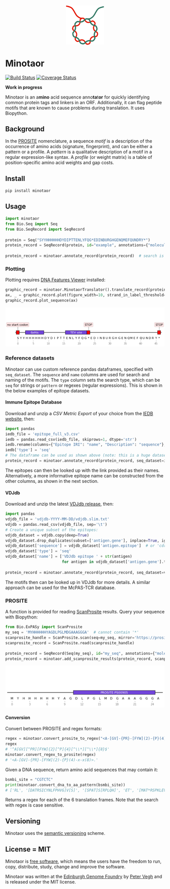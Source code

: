 <p align="center">
<img alt="Minotaor logo" title="Minotaor" src="https://raw.githubusercontent.com/Edinburgh-Genome-Foundry/Minotaor/main/images/minotaor.png" width="120">
</p>


# Minotaor

[![Build Status](https://travis-ci.org/Edinburgh-Genome-Foundry/Minotaor.svg?branch=main)](https://travis-ci.org/Edinburgh-Genome-Foundry/Minotaor)
[![Coverage Status](https://coveralls.io/repos/github/Edinburgh-Genome-Foundry/Minotaor/badge.svg?branch=main)](https://coveralls.io/github/Edinburgh-Genome-Foundry/Minotaor?branch=main)

**Work in progress**

Minotaor is an a**mino** acid sequence anno**ta**t**or** for quickly identifying common protein tags and linkers in an ORF. Additionally, it can flag peptide motifs that are known to cause problems during translation. It uses Biopython.


## Background

In the [PROSITE](https://prosite.expasy.org/) nomenclature, a sequence *motif* is a description
of the occurrence of amino acids (signature, fingerprint), and can be either a pattern or a profile.
A *pattern* is a qualitative description of a motif in a regular expression-like syntax.
A *profile* (or weight matrix) is a table of position-specific amino acid weights and gap costs.


## Install

```
pip install minotaor
```


## Usage

```python
import minotaor
from Bio.Seq import Seq
from Bio.SeqRecord import SeqRecord

protein = Seq("SYYHHHHHHDYDIPTTENLYFQG*EDINBURGHGENQMEFQUNDRY*")
protein_record = SeqRecord(protein, id="example", annotations={"molecule_type": "protein"})

protein_record = minotaor.annotate_record(protein_record)  # search is case sensitive
```

### Plotting

Plotting requires [DNA Features Viewer](https://github.com/Edinburgh-Genome-Foundry/DnaFeaturesViewer) installed:
```python
graphic_record = minotaor.MinotaorTranslator().translate_record(protein_record)
ax, _ = graphic_record.plot(figure_width=10, strand_in_label_threshold=7)
graphic_record.plot_sequence(ax)
```
![Example](images/example.png)


### Reference datasets

Minotaor can use custom reference pandas dataframes, specified with `seq_dataset`. The `sequence` and `name` columns are used for search and naming of the motifs. The `type` column sets the search type, which can be `seq` for strings or `pattern` or regexes (regular expressions). This is shown in the below examples of epitope datasets.


#### Immune Epitope Database

Download and unzip a *CSV Metric Export* of your choice from the [IEDB website](https://www.iedb.org/database_export_v3.php), then:
```python
import pandas
iedb_file = 'epitope_full_v3.csv'
iedb = pandas.read_csv(iedb_file, skiprows=1, dtype='str')
iedb.rename(columns={"Epitope IRI": "name", "Description": "sequence"}, inplace=True)
iedb['type'] = 'seq'
# The dataframe can be used as shown above (note: this is a huge dataset):
protein_record = minotaor.annotate_record(protein_record, seq_dataset=iedb)
```
The epitopes can then be looked up with the link provided as their names. Alternatively,
a more informative epitope name can be constructed from the other columns, as shown in the next section.


#### VDJdb

Download and unzip the latest [VDJdb release](https://github.com/antigenomics/vdjdb-db/releases/latest), then:
```python
import pandas
vdjdb_file = 'vdjdb-YYYY-MM-DD/vdjdb.slim.txt'
vdjdb = pandas.read_csv(vdjdb_file, sep='\t')
# Create a unique subset of the epitopes:
vdjdb_dataset = vdjdb.copy(deep=True)
vdjdb_dataset.drop_duplicates(subset=['antigen.gene'], inplace=True, ignore_index=True)
vdjdb_dataset['sequence'] = vdjdb_dataset['antigen.epitope']  # or 'cdr3' for antibodies
vdjdb_dataset['type'] = 'seq'
vdjdb_dataset['name'] = ['VDJdb epitope ' + str(antigen)
                         for antigen in vdjdb_dataset['antigen.gene'].to_list()]

protein_record = minotaor.annotate_record(protein_record, seq_dataset=vdjdb_dataset)
```
The motifs then can be looked up in VDJdb for more details.
A similar approach can be used for the McPAS-TCR database.


### PROSITE

A function is provided for reading [ScanProsite](https://prosite.expasy.org/scanprosite) results.
Query your sequence with Biopython:
```python
from Bio.ExPASy import ScanProsite
my_seq = 'MYHHHHHHYAGDLPGLMDGAAAGGGA'  # cannot contain '*'
scanprosite_handle = ScanProsite.scan(seq=my_seq, mirror='https://prosite.expasy.org/', output='xml')
scanprosite_record = ScanProsite.read(scanprosite_handle)

protein_record = SeqRecord(Seq(my_seq), id="my_seq", annotations={"molecule_type": "protein"})
protein_record = minotaor.add_scanprosite_results(protein_record, scanprosite_record)
```

![Prosite](images/example_prosite.png)


#### Conversion

Convert between PROSITE and regex formats:
```python
regex = minotaor.convert_prosite_to_regex("<A-[GV]-{PR}-[FYW](2)-{P}(4)-x-x(8)>.")
regex
# '^A[GV][^PR][FYW]{2}[^P]{4}[^\\*][^\\*]{8}$'
minotaor.convert_regex_to_prosite(regex)
# '<A-[GV]-{PR}-[FYW](2)-{P}(4)-x-x(8)>.'
```

Given a DNA sequence, return amino acid sequences that may contain it:
```python
bsmbi_site = "CGTCTC"
print(minotaor.convert_dna_to_aa_pattern(bsmbi_site))
# ['RL', '[DATRSICYNLFPHVG]V[S]', '[SPAT]S[RPLQH]', 'ET', '[MAT*RSPKLEVQGW]R[R]', '[G*R]D[DAVEG]']
```
Returns a regex for each of the 6 translation frames. Note that the search with regex is case sensitive.


## Versioning

Minotaor uses the [semantic versioning](https://semver.org) scheme.


## License = MIT

Minotaor is [free software](https://www.gnu.org/philosophy/free-sw.en.html), which means
the users have the freedom to run, copy, distribute, study, change and improve the software.

Minotaor was written at the [Edinburgh Genome Foundry](https://edinburgh-genome-foundry.github.io/)
by [Peter Vegh](https://github.com/veghp) and is released under the MIT license.
